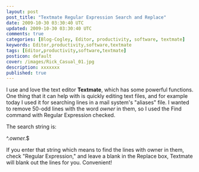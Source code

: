 ```yaml
---           
layout: post
post_title: "Textmate Regular Expression Search and Replace"
date: 2009-10-30 03:30:40 UTC
updated: 2009-10-30 03:30:40 UTC
comments: true
categories: [Blog-Cogley, Editor, productivity, software, textmate]
keywords: Editor,productivity,software,textmate
tags: [Editor,productivity,software,textmate]
posticon: default
cover: /images/Rick_Casual_01.jpg
description: xxxxxxx
published: true
---
```

 

I use and love the text editor **Textmate**, which has some powerful functions. One thing that it can help with is quickly editing text files, and for example today I used it for searching lines in a mail system's "aliases" file. I wanted to remove 50-odd lines with the word _owner_ in them, so I used the Find command with Regular Expression checked. 


The search string is: 


^.*owner.*$


If you enter that string which means to find the lines with owner in them, check "Regular Expression," and leave a blank in the Replace box, Textmate will blank out the lines for you. Convenient!

